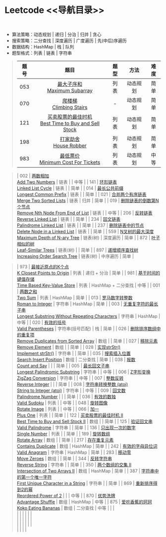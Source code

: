 # Leetcode <<导航目录>>
<br>

* 算法策略：动态规划 | 递归 | 分治 | 归并 | 贪心
* 搜索策略：二分查找 | 深度遍历 | 广度遍历 | 先(中后)序遍历 
* 数据结构：HashMap | 栈 | 队列
* 题型格式：列表 | 链表 | 字符串

>| 题号 | 题目 | 题型 | 方法 | 难度 |
>|:--:|:-----:|:---:|:---:|:---:|
>| 053 | [最大子序和 <br> Maximum Subarray](https://github.com/t-dawei/leetcode/blob/master/code/53.%20最大子序和.py) | 列表 | 动态规划 | 简单 |
>| 070 | [爬楼梯 <br> Climbing Stairs](https://github.com/t-dawei/leetcode/blob/master/code/70.%20爬楼梯.py) | - | 动态规划 | 简单 |
>| 121 | [买卖股票的最佳时机 <br> Best Time to Buy and Sell Stock](https://github.com/t-dawei/leetcode/blob/master/code/121.%20买卖股票的最佳时机.py) | 列表 | 动态规划 | 简单 |
>| 198 | [打家劫舍 <br> House Robber](https://github.com/t-dawei/leetcode/blob/master/code/198.%20打家劫舍.py) | 列表 | 动态规划 | 简单 |
>| 983 | [最低票价 <br> Minimum Cost For Tickets](https://github.com/t-dawei/leetcode/blob/master/code/983.%20最低票价.py) | 列表 | 动态规划 | 中等 |

>| 002 | [两数相加 <br> Add Two Numbers](https://github.com/t-dawei/leetcode/blob/master/code/2.%20两数相加.py) | 链表 |  | 中等 |
>| 141 | [环形链表 <br> Linked List Cycle](https://github.com/t-dawei/leetcode/blob/master/code/141.%20环形链表.py)  | 链表 |  | 简单 |
>| 014 | [最长公共前缀 <br> Longest Common Prefix](https://github.com/t-dawei/leetcode/blob/master/code/14.%20最长公共前缀.py)  | 链表 |  | 简单 |
>| 021 | [合并两个有序链表 <br> Merge Two Sorted Lists](https://github.com/t-dawei/leetcode/blob/master/code/20.%20合并两个有序链表.py)  | 链表 | 归并 | 简单 |
>| 019 | [删除链表的倒数第N个节点 <br> Remove Nth Node From End of List](https://github.com/t-dawei/leetcode/blob/master/code/19.%20删除链表的倒数第N个节点.py)  | 链表 |  | 中等 |
>| 206 | [反转链表 <br> Reverse Linked List](https://github.com/t-dawei/leetcode/blob/master/code/206,%20反转链表.py)  | 链表 |  | 简单 |
>| 234 | [回文链表 <br> Palindrome Linked List](https://github.com/t-dawei/leetcode/blob/master/code/234.%20回文链表.py)  | 链表 |  | 简单 |
>| 237 | [删除链表中的节点 <br> Delete Node in a Linked List](https://github.com/t-dawei/leetcode/blob/master/code/237.%20删除链表中的节点.py)  | 链表 |  | 简单 |
>| 559 | [N叉树的最大深度 <br> Maximum Depth of N-ary Tree](https://github.com/t-dawei/leetcode/blob/master/code/559.%20N叉树的最大深度.py)  | 链表(树) | 深度遍历 | 简单 |
>| 872 | [叶子相似的树 <br> Leaf-Similar Trees](https://github.com/t-dawei/leetcode/blob/master/code/872.%20叶子相似的树.py)  | 链表(树) |  | 简单 |
>| 897 | [递增顺序查找树 <br> Increasing Order Search Tree](https://github.com/t-dawei/leetcode/blob/master/code/897.%20递增顺序查找树.py)  | 链表(树) | 中序遍历 | 简单 |

>| 973 | [最接近原点的K个点 <br> K Closest Points to Origin](https://github.com/t-dawei/leetcode/blob/master/code/973.%20最接近原点的%20K%20个点.py) | 列表 | 递归 + 分治 | 简单 |
>| 981 | [基于时间的键值存储 <br> Time Based Key-Value Store](https://github.com/t-dawei/leetcode/blob/master/code/981.%20基于时间的键值存储.py) | 列表 | HashMap + 二分查找 | 中等 |
>| 001 | [两数之和 <br> Two Sum](https://github.com/t-dawei/leetcode/blob/master/code/1.%20两数之和.py) | 列表 | HashMap | 简单 |
>| 013 | [罗马数字转整数 <br> Roman to Integer](https://github.com/t-dawei/leetcode/blob/master/code/13.%20罗马数字转整数.py) | 字符串 | HashMap | 简单 |
>| 003 | [无重复字符的最长子串 <br> Longest Substring Without Repeating Characters](https://github.com/t-dawei/leetcode/blob/master/code/3.%20无重复字符的最长子串.py) | 字符串 | HashMap | 中等 |
>| 020 | [有效的括号 <br> Valid Parentheses](https://github.com/t-dawei/leetcode/blob/master/code/20.%20有效的括号.py)  | 字符串(括号匹配) | 栈 | 简单 |
>| 026 | [删除排序数组中的重复项 <br> Remove Duplicates from Sorted Array](https://github.com/t-dawei/leetcode/blob/master/code/26.%20删除排序数组中的重复项.py)  | 数组 |  | 简单 |
>| 027 | [移除元素 <br> Remove Element](https://github.com/t-dawei/leetcode/blob/master/code/27.%20移除元素.py) | 数组 |  | 简单 |
>| 028 | [实现strStr() <br> Implement strStr()](https://github.com/t-dawei/leetcode/blob/master/code/28.%20实现strStr().py) | 字符串 |  | 简单 |
>| 035 | [搜索插入位置 <br> Search Insert Position](https://github.com/t-dawei/leetcode/blob/master/code/35.%20搜索插入位置.py)  | 数组 | 二分查找 | 简单 |
>| 038 | [报数 <br> Count and Say](https://github.com/t-dawei/leetcode/blob/master/code/38.%20报数.py)  |  |  | 简单 |
>| 005 | [最长回文子串 <br> Longest Palindromic Substring](https://github.com/t-dawei/leetcode/blob/master/code/5.%20最长回文子串.py) | 字符串 |  | 中等 |
>| 006 | [Z字形变换 <br> ZigZag Conversion](https://github.com/t-dawei/leetcode/blob/master/code/6.Z%20字形变换.py)  | 字符串 |  | 中等 |
>| 007 | [整数反转 <br> Reverse Integer](https://github.com/t-dawei/leetcode/blob/master/code/7.%20整数反转.py)  |  |  | 简单 |
>| 008 | [字符串转换整数 (atoi) <br> String to Integer (atoi)](https://github.com/t-dawei/leetcode/blob/master/code/8.%20字符串转换整数.py)  | 字符串 |  | 中等 |
>| 009 | [回文数 <br> Palindrome Number](https://github.com/t-dawei/leetcode/blob/master/code/9.%20回文数.py)  |  |  | 简单 |
>| 036 | [有效的数独 <br> Valid Sudoku](https://github.com/t-dawei/leetcode/blob/master/code/36.%20有效的数独.py)  | 列表 |  | 中等 |
>| 048 | [旋转图像 <br> Rotate Image](https://github.com/t-dawei/leetcode/blob/master/code/48.%20旋转图像.py)  | 列表 |  | 中等 |
>| 066 | [加一 <br> Plus One](https://github.com/t-dawei/leetcode/blob/master/code/66.%20加一.py)  | 列表 |  | 简单 |
>| 122 | [买卖股票的最佳时机 II <br> Best Time to Buy and Sell Stock II](https://github.com/t-dawei/leetcode/blob/master/code/122.%20买卖股票的最佳时机%20II.py)  | 数组 |  | 简单 |
>| 125 | [验证回文串 <br> Valid Palindrome](https://github.com/t-dawei/leetcode/blob/master/code/125.%20验证回文串.py)  | 字符串 |  | 简单 |
>| 136 | [只出现一次的数字 <br> Single Number](https://github.com/t-dawei/leetcode/blob/master/code/136%20只出现一次的数字.py)  | 列表 |  | 简单 | 
>| 189 | [旋转数组 <br> Rotate Array](https://github.com/t-dawei/leetcode/blob/master/code/189.%20旋转数组.py)  | 数组 |  | 简单 |
>| 217 | [存在重复元素 <br> Contains Duplicate](https://github.com/t-dawei/leetcode/blob/master/code/217.%20存在重复元素.py)  | 数组 | HashMap | 简单 |
>| 242 | [有效的字母异位词 <br> Valid Anagram](https://github.com/t-dawei/leetcode/blob/master/code/242.%20有效的字母异位词.py)  | 字符串 | HashMap | 简单 |
>| 283 | [移动零 <br> Move Zeroes](https://github.com/t-dawei/leetcode/blob/master/code/283.%20移动零.py)  | 数组 |  | 简单 |
>| 344 | [反转字符串 <br> Reverse String](https://github.com/t-dawei/leetcode/blob/master/code/344.%20反转字符串.py)  | 字符串 |  | 简单 |
>| 350 | [两个数组的交集 II <br> Intersection of Two Arrays II](https://github.com/t-dawei/leetcode/blob/master/code/350.%20两个数组的交集.py)  | 数组 | HashMap | 简单 |
>| 387 | [字符串中的第一个唯一字符 <br> First Unique Character in a String](https://github.com/t-dawei/leetcode/blob/master/code/387.%20字符串中的第一个唯一字符.py)  | 字符串 |  | 简单 |
>| 869 | [重新排序得到2的幂 <br> Reordered Power of 2](https://github.com/t-dawei/leetcode/blob/master/code/869.%20重新排序得到%202%20的幂.py)  |  |  | 中等 |
>| 870 | [优势洗牌 <br> Advantage Shuffle](https://github.com/t-dawei/leetcode/blob/master/code/870.%20优势洗牌.py)  | 数组 | HashMap | 中等 |
>| 875 | [爱吃香蕉的珂珂 <br> Koko Eating Bananas](https://github.com/t-dawei/leetcode/blob/master/code/875.%20爱吃香蕉的珂珂.py)  | 数组 | 二分查找 | 中等 |
>|  | [ <br> ](https://github.com/t-dawei/leetcode/blob/master/code/.py)  |  |  |  |
>|  | [ <br> ](https://github.com/t-dawei/leetcode/blob/master/code/.py)  |  |  |  |
>|  | [ <br> ](https://github.com/t-dawei/leetcode/blob/master/code/.py)  |  |  |  |
>|  | [ <br> ](https://github.com/t-dawei/leetcode/blob/master/code/.py)  |  |  |  |
